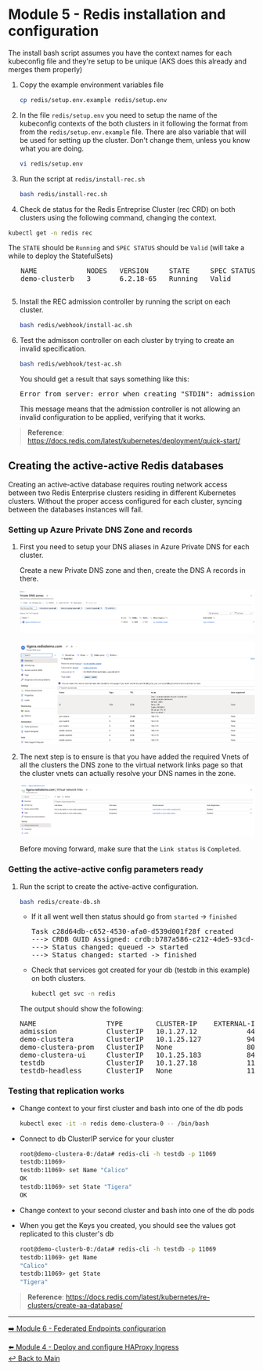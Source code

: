 # Module 5 - Redis installation and configuration

The install bash script assumes you have the context names for each kubeconfig file and they're setup to be unique (AKS does this already and merges them properly)

1. Copy the example environment variables file 

   ```bash
   cp redis/setup.env.example redis/setup.env
   ```

2. In the file `redis/setup.env` you need to setup the name of the kubeconfig contexts of the both clusters in it following the format from from the `redis/setup.env.example` file. There are also variable that will be used for setting up the cluster. Don't change them, unless you know what you are doing.
 
   ```bash
   vi redis/setup.env
   ```

3. Run the script at  `redis/install-rec.sh`
  
   ```bash
   bash redis/install-rec.sh
   ```


4. Check de status for the Redis Entreprise Cluster (rec CRD) on both clusters using the following command, changing the context.

  ```bash
  kubectl get -n redis rec                                                       
  ```

   The `STATE` should be `Running` and `SPEC STATUS` should be `Valid` (will take a while to deploy the StatefulSets)

   <pre>
   NAME            NODES   VERSION     STATE     SPEC STATUS   LICENSE STATE   SHARDS LIMIT   LICENSE EXPIRATION DATE   AGE
   demo-clusterb   3       6.2.18-65   Running   Valid         Valid           4              2023-03-19T20:36:00Z      3h32m
   </pre>


5. Install the REC admission controller by running the script on each cluster.  

   ```bash
   bash redis/webhook/install-ac.sh
   ```

6. Test the admisson controller on each cluster by trying to create an invalid specification. 

   ```bash
   bash redis/webhook/test-ac.sh
   ```

   You should get a result that says something like this:

   <pre>
   Error from server: error when creating "STDIN": admission webhook "redb.admission.redislabs" denied the request: 'illegal' is an invalid value for 'eviction_policy'
   </pre>

   This message means that the admission controller is not allowing an invalid configuration to be applied, verifying that it works.

>**Reference**: https://docs.redis.com/latest/kubernetes/deployment/quick-start/


## Creating the active-active Redis databases

Creating an active-active database requires routing network access between two Redis Enterprise clusters residing in different Kubernetes clusters. Without the proper access configured for each cluster, syncing between the databases instances will fail.

### Setting up Azure Private DNS Zone and records

1. First you need to setup your DNS aliases in Azure Private DNS for each cluster.  

   Create a new Private DNS zone and then, create the DNS A records in there. 

   ![zone](/redis/images/private_zones.png)

   ![names](/redis/images/dns_names.png)

2. The next step is to ensure is that you have added the required Vnets of all the clusters the DNS zone to the virtual network links page so that the cluster vnets can actually resolve your DNS names in the zone.

   ![vnet_links](/redis/images/vnet_links.png)

   Before moving forward, make sure that the `Link status` is `Completed`.

### Getting the active-active config parameters ready

1. Run the script to create the active-active configuration.

   ```bash
   bash redis/create-db.sh
   ```

   - If it all went well then status should go from `started` -> `finished`

     <pre>
     Task c28d64db-c652-4530-afa0-d539d001f28f created
     ---> CRDB GUID Assigned: crdb:b787a586-c212-4de5-93cd-aff32190a972
     ---> Status changed: queued -> started
     ---> Status changed: started -> finished
     </pre>

   - Check that services got created for your db (testdb in this example) on both clusters.

     ```bash
     kubectl get svc -n redis
     ```

   The output should show the following:

   <pre>
   NAME                 TYPE        CLUSTER-IP    EXTERNAL-IP   PORT(S)             AGE
   admission            ClusterIP   10.1.27.12    <none>        443/TCP             20d
   demo-clustera        ClusterIP   10.1.25.127   <none>        9443/TCP,8001/TCP   20d
   demo-clustera-prom   ClusterIP   None          <none>        8070/TCP            20d
   demo-clustera-ui     ClusterIP   10.1.25.183   <none>        8443/TCP            20d
   testdb               ClusterIP   10.1.27.18    <none>        11069/TCP           7m32s
   testdb-headless      ClusterIP   None          <none>        11069/TCP           7m32s
   </pre>


### Testing that replication works

- Change context to your first cluster and bash into one of the db pods 

  ```bash
  kubectl exec -it -n redis demo-clustera-0 -- /bin/bash
  ```

- Connect to db ClusterIP service for your cluster 

  ```bash
  root@demo-clustera-0:/data# redis-cli -h testdb -p 11069
  testdb:11069>
  testdb:11069> set Name "Calico"
  OK
  testdb:11069> set State "Tigera"
  OK
  ```

- Change context to your second cluster and bash into one of the db pods

- When you get the Keys you created, you should see the values got replicated to this cluster's db 

  ```bash
  root@demo-clusterb-0:/data# redis-cli -h testdb -p 11069
  testdb:11069> get Name
  "Calico"
  testdb:11069> get State
  "Tigera"
  ```

>**Reference**: https://docs.redis.com/latest/kubernetes/re-clusters/create-aa-database/

---

[:arrow_right: Module 6 - Federated Endpoints configurarion](/modules/module-06-federated-endpoints.md)  <br>

[:arrow_left:  Module 4 - Deploy and configure HAProxy Ingress](/modules/module-04-haproxy-ingress.md)  
[:leftwards_arrow_with_hook: Back to Main](/README.md)

